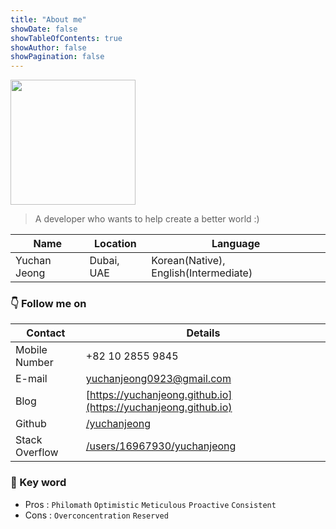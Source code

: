 ```yaml
---
title: "About me"
showDate: false
showTableOfContents: true
showAuthor: false
showPagination: false
---
```


<img src="https://user-images.githubusercontent.com/84524514/167863098-414650df-4075-4b94-b5be-f37bef90e4d5.png" width="200"/>

> A developer who wants to help create a better world :)

| Name         | Location   | Language                              |
| ------------ | ---------- | ------------------------------------- |
| Yuchan Jeong | Dubai, UAE | Korean(Native), English(Intermediate) |

### 👇 Follow me on

| Contact        | Details                                                                             |
| -------------- | ----------------------------------------------------------------------------------- |
| Mobile Number  | +82 10 2855 9845                                                                    |
| E-mail         | [yuchanjeong0923@gmail.com](mailto:yuchanjeong0923@gmail.com)                       |
| Blog           | [https://yuchanjeong.github.io](https://yuchanjeong.github.io)                      |
| Github         | [/yuchanjeong](https://github.com/yuchanjeong)                                      |
| Stack Overflow | [/users/16967930/yuchanjeong](https://stackoverflow.com/users/16967930/yuchanjeong) |

### 🔖 Key word

- Pros : `Philomath` `Optimistic` `Meticulous` `Proactive` `Consistent`
- Cons : `Overconcentration` `Reserved`
